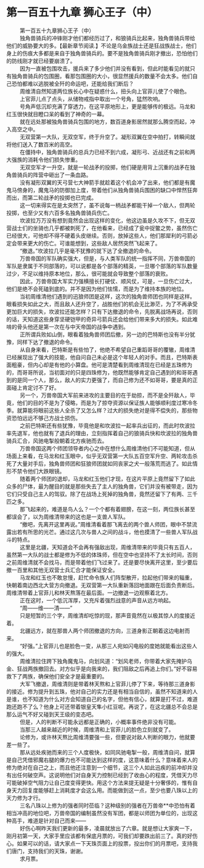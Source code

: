 <h1>第一百五十九章 狮心王子（中）</h1>
<div id="content">&nbsp&nbsp&nbsp&nbsp&nbsp&nbsp&nbsp&nbsp
 第一百五十九章狮心王子（中）
 <br/>&nbsp&nbsp&nbsp&nbsp&nbsp&nbsp&nbsp&nbsp
 独角兽骑兵的冲锋刚才他们都经历过了，和狼骑兵比起来，独角兽骑兵带给他们的威胁要大的多。【最新章节阅读.】不论是乌金族战士还是狂战族战士，他们身上的伤痕大多都是来自于独角兽骑兵的。要不是独角兽骑兵刚才撤出，恐怕他们的防线刚才就已经要崩溃了。
 <br/>&nbsp&nbsp&nbsp&nbsp&nbsp&nbsp&nbsp&nbsp
 因为一直被包围攻击，援兵来了多少他们并没有看到，但此时能看见的就只有独角兽骑兵的包围圈，看那包围圈的大小，很显然援兵的数量不会太多。他们自己恐怕都难以逃脱被全歼的命运吧，还能给我们断后？
 <br/>&nbsp&nbsp&nbsp&nbsp&nbsp&nbsp&nbsp&nbsp
 周维清自然知道两位族长心中在疑惑什么，扭头向上官菲儿使了个眼色。
 <br/>&nbsp&nbsp&nbsp&nbsp&nbsp&nbsp&nbsp&nbsp
 上官菲儿点了点头，从储物戒指中取出一个号角，猛然吹响。
 <br/>&nbsp&nbsp&nbsp&nbsp&nbsp&nbsp&nbsp&nbsp
 号角声低沉却充满了穿透力，在这平原地形上，更是能够传的极远。马龙和红玉很快就目瞪口呆的看到了神奇的一幕。
 <br/>&nbsp&nbsp&nbsp&nbsp&nbsp&nbsp&nbsp&nbsp
 就在远处那被独角兽骑兵包围的地方，数百道身影居然就那么腾空而起，冲入高空之中。
 <br/>&nbsp&nbsp&nbsp&nbsp&nbsp&nbsp&nbsp&nbsp
 无双营第一大队，无双空军，终于升空了。凝形双翼在空中拍打，转瞬间就将他们送入了数百米的高空。
 <br/>&nbsp&nbsp&nbsp&nbsp&nbsp&nbsp&nbsp&nbsp
 在僵持中，独角兽骑兵的总兵力已经不到六成，凝形弓、近战还有之前和两大强族的消耗令他们损失惨重。
 <br/>&nbsp&nbsp&nbsp&nbsp&nbsp&nbsp&nbsp&nbsp
 无双空军才一升空，就是一轮战矛的投掷，他们硬是用背上沉重的战矛在独角兽骑兵的阵营中砸出了一条血路。
 <br/>&nbsp&nbsp&nbsp&nbsp&nbsp&nbsp&nbsp&nbsp
 没有凝形双翼的天弓营七大神箭手就趁着这个机会冲了出来，他们都是有魔鬼马傍身的，魔鬼马的防御加上度，带着他们从独角兽骑兵围困的缺口中悍然狂奔而出，而第二轮战矛的投掷也已完成。
 <br/>&nbsp&nbsp&nbsp&nbsp&nbsp&nbsp&nbsp&nbsp
 这一切来得实在是太突然了，虽不说每一柄战矛都能干掉一个敌人，但两轮投掷，也至少又有六百多名独角兽骑兵伤亡。
 <br/>&nbsp&nbsp&nbsp&nbsp&nbsp&nbsp&nbsp&nbsp
 坎波拉万万没有想到竟然会出现这样的变化，他这边虽是久攻不下，但无双营战士们的坐骑也几乎都被刺死了，在他看来，已经成了瓮中捉鳖之势，虽然伤亡已经很大，可他却不得不硬着头皮继续。否则，放掉这些人，他们那犀利的弓箭必定会带来更大的伤亡。可谁能想到，这些敌人居然突然飞起来了。
 <br/>&nbsp&nbsp&nbsp&nbsp&nbsp&nbsp&nbsp&nbsp
 “撤退。”坎波拉几乎是毫不犹豫的就下达了全撤退的命令。
 <br/>&nbsp&nbsp&nbsp&nbsp&nbsp&nbsp&nbsp&nbsp
 万兽帝国的军队确实强大，但是，与人类军队的统一指挥不同，万兽帝国的军队是隶属于不同部落的，可以说都是各个部落的精英，一旦哪个部落的军队数量过少，不足以维持原本地位，那么，很可能就会导致整个部落的衰败。
 <br/>&nbsp&nbsp&nbsp&nbsp&nbsp&nbsp&nbsp&nbsp
 因此，万兽帝国大军实力强横擅长打硬仗、顺风仗，可是，一旦伤亡过大，他们是绝不会死磕到底的。并不是因为他们怯懦，而是为了维持本族的地位。
 <br/>&nbsp&nbsp&nbsp&nbsp&nbsp&nbsp&nbsp&nbsp
 当初周维清他们遇到的迅狼师团是这样，这次的独角兽师团也同样是这样。眼看损失如此之大，而且敌人还升空了，战胜他们的机会无比渺茫，为了不再承受更加巨大的损失，坎波拉还能怎样？只有下达撤退的命令，先脱离战场再说，否则的话，天知道这些身穿坚硬铠甲的奇异弓箭兵还会给他们带来多大的损失。如此难啃的骨头他还是第一次在与中天帝国的战争中遇到。
 <br/>&nbsp&nbsp&nbsp&nbsp&nbsp&nbsp&nbsp&nbsp
 正所谓兵败如山倒，眼看着独角兽师团后撤，另一边的巴特斯也没有半分犹豫，同样下达了撤退的命令。
 <br/>&nbsp&nbsp&nbsp&nbsp&nbsp&nbsp&nbsp&nbsp
 从自身来看，巴特斯是有些怕了，他绝不希望自己重蹈哥哥的覆辙，周维清已经展现出了强大的技能，他自问自己未必是这个年轻人的对手。而且，巴特斯表面粗豪，但内心却是有他的小算盘。他可是清楚看到周维清现在已经是五珠修为的，而哥哥所说，当初面对的只是四珠修为，他既然能够肯定自己遇到的和哥哥遇到的是同一个人，那么，敌人的实力更强了，而自己修为还不如哥哥，要是真的正面碰上肯定讨不了好。
 <br/>&nbsp&nbsp&nbsp&nbsp&nbsp&nbsp&nbsp&nbsp
 另一个，万兽帝国大军前来进攻的主要目的在于劫掠，而不是全歼敌人，毕竟，他们的目的不是为了侵略，而是为了掠夺资源以保证族人能够顺利度过寒冷冬季。就算能将眼前这些人全杀了又怎么样？过大的损失绝对是得不偿失的，那些物资恐怕远远不够己方战士损伤。
 <br/>&nbsp&nbsp&nbsp&nbsp&nbsp&nbsp&nbsp&nbsp
 之前巴特斯还有些犹豫，毕竟他是和坎波拉一起率兵出征的，而此时坎波拉率先退军，他也就有了退兵的理由，立刻指挥着自己的狼骑兵快和坎波拉的独角兽骑兵汇合，风驰电掣般朝着北方疾驰而去。
 <br/>&nbsp&nbsp&nbsp&nbsp&nbsp&nbsp&nbsp&nbsp
 万兽帝国这两个师团领导者内心之中在想什么周维清他们不可能知道，但从场面上来看，在马龙和红玉眼中，似乎无双营第一大队五百空军升空、两轮攻击杀死了大量对手后，独角兽师团和狂狼师团就如同丧家之犬一般落荒而逃了。如此情形不禁令他们大跌眼镜。
 <br/>&nbsp&nbsp&nbsp&nbsp&nbsp&nbsp&nbsp&nbsp
 随着两个师团的退却，马龙和红玉他们才现，在这片平原上竟然留下了如此众多的尸体，最为醒目的就是那些失去了主人的独角兽，它们并没有被带走，因为它们只受自己主人的驾驭。除了在战场上死掉的独角兽，竟然还留下了有两、三千匹之多。
 <br/>&nbsp&nbsp&nbsp&nbsp&nbsp&nbsp&nbsp&nbsp
 那飞起来的，难道是鸟人么？一个个都有着翅膀，在这一刻，两位族长甚至都误会了，以为周维清带来的这也是一支兽人军队。
 <br/>&nbsp&nbsp&nbsp&nbsp&nbsp&nbsp&nbsp&nbsp
 “撤吧，先离开这里再说。”周维清看着那飞离去的两个兽人师团，眼中不禁流露出若有所思的光芒。通过这几次与兽人之间的战斗，他也摸清了一些兽人军队战斗的特点。
 <br/>&nbsp&nbsp&nbsp&nbsp&nbsp&nbsp&nbsp&nbsp
 这里是北疆，天知道会不会再有强敌出现，周维清带来的毕竟只有五百人，虽然第一大队的战士都是修为不低的体珠师，但在空中也坚持不了太长时间，否则之前周维清就不会找马，而是带着他们飞过来了。还是要尽快离开这里，至少要后撤一百里和其他无双营士兵汇合才能保证安全。
 <br/>&nbsp&nbsp&nbsp&nbsp&nbsp&nbsp&nbsp&nbsp
 马龙和红玉也不敢怠慢，赶忙命令族人们阵型散开，拉起他们带来的辎重，快朝着南边西北大营方向撤退。无双营第一大队重新落回地面跟在后面负责断后。周维清带着上官菲儿和林天熬落在最后面。一边撤退一边观察着北方。
 <br/>&nbsp&nbsp&nbsp&nbsp&nbsp&nbsp&nbsp&nbsp
 正在这时，一个低沉浑厚，又充斥着强烈战意的声音从远方响起。
 <br/>&nbsp&nbsp&nbsp&nbsp&nbsp&nbsp&nbsp&nbsp
 “周——维——清——”
 <br/>&nbsp&nbsp&nbsp&nbsp&nbsp&nbsp&nbsp&nbsp
 只是短暂的三个字，周维清却吃惊的现，那声音竟然在以极其惊人的度接近着。
 <br/>&nbsp&nbsp&nbsp&nbsp&nbsp&nbsp&nbsp&nbsp
 北疆远方，就在那兽人两个师团撤退的方向，三道身影正朝着这边电射而来。
 <br/>&nbsp&nbsp&nbsp&nbsp&nbsp&nbsp&nbsp&nbsp
 “好强。”上官菲儿也是脸色一变，从那三人宛如闪电般的度她就能看出这些人的强大。
 <br/>&nbsp&nbsp&nbsp&nbsp&nbsp&nbsp&nbsp&nbsp
 周维清拉住跨下独角魔鬼马，向划风道：“划风老师，你带着大家先掩护乌金、狂战两族撤回去。对方似乎是向我来的，我们阻敌之后再追上你们。”好不容易救下了两族，确保他们安全才是最重要的。
 <br/>&nbsp&nbsp&nbsp&nbsp&nbsp&nbsp&nbsp&nbsp
 大军飞撤退，周维清则是带着林天熬和上官菲儿停了下来，等待那三道身影的接近。修为提升到五珠，他对自己的实力还是有相当自信的，虽然不知道来的人是谁，也不知道为什么对方会知道自己的名字，但他有信心，就算是打不过，难道跑还跑不了么？他身上可还带着银皇天隼小红豆呢。再说了，在这北疆总不会总是那么运气不好又碰到天王级的变态吧。
 <br/>&nbsp&nbsp&nbsp&nbsp&nbsp&nbsp&nbsp&nbsp
 但是，人的判断不可能永远都是正确的，小概率事件绝非没有可能。
 <br/>&nbsp&nbsp&nbsp&nbsp&nbsp&nbsp&nbsp&nbsp
 当那三人越来越近的时候，周维清和上官菲儿的脸色立刻就变了。
 <br/>&nbsp&nbsp&nbsp&nbsp&nbsp&nbsp&nbsp&nbsp
 论修为，或许林天熬比周维清要强一些，但要说对敌人判断的眼力，他就要差一些了。
 <br/>&nbsp&nbsp&nbsp&nbsp&nbsp&nbsp&nbsp&nbsp
 那从远处疾驰而来的三个人度极快，如同风驰电掣一般，周维清自问，就算是自己凭借邪魔右腿的爆力也不可能达到这样的度，这意味着什么？意味着来人的修为绝对在自己之上，而且他还注意到一个细节，这三个人如此迅疾的前冲却并没有出任何破空声。这说明他们对自身天力控制已经到了收由心的程度，凭借天力尽可能破掉空气阻力让自己度变得更快。用这个方法来提无疑是十分奢侈的，惟有自身天力回复度能够赶上消耗度才会这么用。而能做到这一点，至少也要八珠以上的天力修为才行。
 <br/>&nbsp&nbsp&nbsp&nbsp&nbsp&nbsp&nbsp&nbsp
 三名八珠以上修为的强者同时莅临？这种级别的强者在万兽帝**中恐怕有着相当冲高的地位吧，万兽帝国的编制虽然没有军团，都是以师团为单位的，出现这种高手，难道是针对自己而来——
 <br/>&nbsp&nbsp&nbsp&nbsp&nbsp&nbsp&nbsp&nbsp
 好伤心啊昨天我们更新的最多，凌晨就放出了六章。就是想让大家爽一下，刚月初第一天，大家手里应该都有保底月票的，可我们却要跌出前三了。真的好伤心。如果可以的话，请大家点一下天珠页面上的投票，投出你们的月票吧，支持我们唐门，支持我们的天珠，谢谢。
 <br/>&nbsp&nbsp&nbsp&nbsp&nbsp&nbsp&nbsp&nbsp
 求月票。
 <br/>&nbsp&nbsp&nbsp&nbsp&nbsp&nbsp&nbsp&nbsp
 <br/>&nbsp&nbsp&nbsp&nbsp&nbsp&nbsp&nbsp&nbsp
</div>
